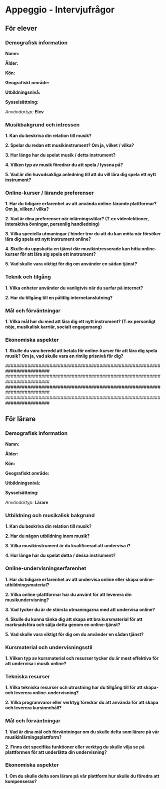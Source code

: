 
# Appeggio - Intervjufrågor

## För elever

### Demografisk information

**Namn:**

**Ålder:**

**Kön:**

**Geografiskt område:**

**Utbildningsnivå:**

**Sysselsättning:**

_Användartyp:_ **Elev**

### Musikbakgrund och intressen

**1. Kan du beskriva din relation till musik?**

**2. Spelar du redan ett musikinstrument? Om ja, vilket / vilka?**

**3. Hur länge har du spelat musik / detta instrument?**

**4. Vilken typ av musik föredrar du att spela / lyssna på?**

**5. Vad är din huvudsakliga anledning till att du vill lära dig spela ett nytt instrument?**


### Online-kurser / lärande preferenser

**1. Har du tidigare erfarenhet av att använda online-lärande plattformar? Om ja, vilken / vilka?**

**2. Vad är dina preferenser när inlärningsstilar? (T.ex videolektioner, interaktiva övningar, personlig handledning)**

**3. Vilka speciella utmaningar / hinder tror du att du kan möta när försöker lära dig spela ett nytt instrument online?**

**4. Skulle du uppskatta en tjänst där musikintresserade kan hitta online-kurser för att lära sig spela ett instrument?**

**5. Vad skulle vara viktigt för dig om använder en sådan tjänst?**

### Teknik och tilgång

**1. Vilka enheter använder du vanligtvis när du surfar på internet?**

**2. Har du tillgång till en pålitlig internetanslutning?**

### Mål och förväntningar

**1. Vilka mål har du med att lära dig ett nytt instrument? (T.ex personligt nöje, musikalisk karriär, socialt engagemang)**

### Ekonomiska aspekter

**1. Skulle du vara beredd att betala för online-kurser för att lära dig spela musik? Om ja, vad skulle vara en rimlig prisnivå för dig?**


########################################################################
########################################################################
########################################################################
########################################################################


## För lärare

### Demografisk information

**Namn:**

**Ålder:**

**Kön:**

**Geografiskt område:**

**Utbildningsnivå:**

**Sysselsättning:**

_Användartyp:_ **Lärare**

### Utbildning och musikalisk bakgrund

**1. Kan du beskriva din relation till musik?**

**2. Har du någon utbildning inom musik?**

**3. Vilka musikinstrument är du kvalificerad att undervisa i?**

**4. Hur länge har du spelat detta / dessa instrument?**

### Online-undervisningserfarenhet

**1. Har du tidigare erfarenhet av att undervisa online eller skapa online-utbildningsmaterial?**

**2. Vilka online-plattformar har du använt för att leverera din musikundervisning?**

**3. Vad tycker du är de största utmaningarna med att undervisa online?**

**4. Skulle du kunna tänka dig att skapa ett bra kursmaterial för att marknadsföra och sälja detta genom en online-tjänst?**

**5. Vad skulle vara viktigt för dig om du använder en sådan tjänst?**

### Kursmaterial och undervisningsstil

**1. Vilken typ av kursmaterial och resurser tycker du är mest effektiva för att undervisa i musik online?**

### Tekniska resurser

**1. Vilka tekniska resurser och utrustning har du tillgång till för att skapa- och leverera online-undervisning?**

**2. Vilka programvaror eller verktyg föredrar du att använda för att skapa och leverera kursinnehåll?**

### Mål och förväntningar

**1. Vad är dina mål och förväntningar om du skulle delta som lärare på vår musikinlärningsplattform?**

**2. Finns det specifika funktioner eller verktyg du skulle vilja se på plattformen för att underlätta din undervisning?**

### Ekonomiska aspekter

**1. Om du skulle delta som lärare på vår plattform hur skulle du föredra att kompenseras?**